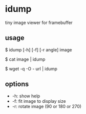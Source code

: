 # idump

tiny image viewer for framebuffer

## usage

 $ idump [-h] [-f] [-r angle] image

 $ cat image | idump

 $ wget -q -O - url | idump

## options

-	-h: show help
-	-f: fit image to display size
-	-r: rotate image (90 or 180 or 270)
